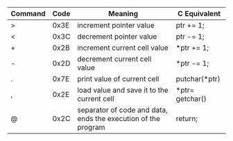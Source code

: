 | Command  | Code | Meaning                                                       | C Equivalent    |
| -------- | ---- | ------------------------------------------------------------- | --------------- |
| >        | 0x3E | increment pointer value                                       | ptr += 1;       |
| <        | 0x3C | decrement pointer value                                       | ptr -= 1;       |
| +        | 0x2B | increment current cell value                                  | *ptr += 1;      |
| -        | 0x2D | decrement current cell value                                  | *ptr -= 1;      |
| .        | 0x7E | print value of current cell                                   | putchar(*ptr)   |
| ,        | 0x2E | load value and save it to the current cell                    | *ptr= getchar() |
| @        | 0x2C | separator of code and data, ends the execution of the program | return;         |
